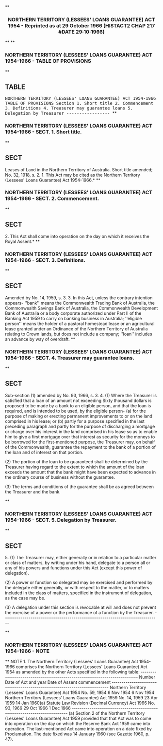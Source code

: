 **<b>

### <center><name>NORTHERN TERRITORY (LESSEES' LOANS GUARANTEE) ACT 1954 - Reprinted as at 29 October 1966 (HISTACT2 CHAP 217 #DATE 29:10:1966) </name></center>
</b>** 
**<b>

### <name>NORTHERN TERRITORY (LESSEES' LOANS GUARANTEE) ACT 1954-1966 - TABLE OF PROVISIONS </name>
</b>** 

## TABLE
<tables> <tt><lf>        NORTHERN  TERRITORY  (LESSEES'  LOANS  GUARANTEE)  ACT  1954-1966<lf> <lf>                              TABLE   OF  PROVISIONS<lf> Section<lf>   1\.        Short title<lf>   2\.        Commencement<lf>   3\.        Definitions<lf>   4\.        Treasurer may guarantee loans<lf>   5\.        Delegation by Treasurer<lf> <lf>                                -----------------<lf> </lf></lf></lf></lf></lf></lf></lf></lf></lf></lf></lf></lf></tt></tables>
**<b>

### <name>NORTHERN TERRITORY (LESSEES' LOANS GUARANTEE) ACT 1954-1966 - SECT. 1\. Short title. </name>
</b>** 

## SECT
<sect> Leases of Land in the Northern Territory of Australia.<lf> Short title amended; No. 32, 1918, s. 2.<lf>   1\. This Act may be cited as the Northern Territory (Lessees' Loans Guarantee) Act 1954-1966.*<lf> </lf></lf></lf></sect>
**<b>

### <name>NORTHERN TERRITORY (LESSEES' LOANS GUARANTEE) ACT 1954-1966 - SECT. 2\. Commencement. </name>
</b>** 

## SECT
<sect>   2\. This Act shall come into operation on the day on which it receives the Royal Assent.*<lf> </lf></sect>
**<b>

### <name>NORTHERN TERRITORY (LESSEES' LOANS GUARANTEE) ACT 1954-1966 - SECT. 3\. Definitions. </name>
</b>** 

## SECT
<sect> Amended by No. 14, 1959, s. 3.<lf>   3\. In this Act, unless the contrary intention appears-<lf> <lf>   ''bank'' means the Commonwealth Trading Bank of Australia, the Commonwealth Savings Bank of Australia, the Commonwealth Development Bank of Australia or a body corporate authorized under Part II of the Banking Act 1959 to carry on banking business in Australia;<lf> <lf>   ''eligible person'' means the holder of a pastoral homestead lease or an agricultural lease granted under an Ordinance of the Northern Territory of Australia relating to Crown lands, but does not include a company;<lf> <lf>   ''loan'' includes an advance by way of overdraft.<lf> </lf></lf></lf></lf></lf></lf></lf></lf></sect>
**<b>

### <name>NORTHERN TERRITORY (LESSEES' LOANS GUARANTEE) ACT 1954-1966 - SECT. 4\. Treasurer may guarantee loans. </name>
</b>** 

## SECT
<sect> Sub-section (1) amended by No. 93, 1966, s. 3.<lf>   4\. (1) Where the Treasurer is satisfied that a loan of an amount not exceeding Sixty thousand dollars is proposed to be made by a bank to an eligible person, and that the loan is required, and is intended to be used, by the eligible person-<lf> <lf>   (a)  for the purpose of making or erecting permanent improvements to or on the land comprised in his lease; or<lf> <lf>   (b)  partly for a purpose specified in the last preceding paragraph and partly for the purpose of discharging a mortgage or charge over his interest in the land comprised in his lease so as to enable him to give a first mortgage over that interest as security for the moneys to be borrowed for the first-mentioned purpose,<lf> the Treasurer may, on behalf of the Commonwealth, guarantee the repayment to the bank of a portion of the loan and of interest on that portion.<lf> 

  (2) The portion of the loan to be guaranteed shall be determined by the Treasurer having regard to the extent to which the amount of the loan exceeds the amount that the bank might have been expected to advance in the ordinary course of business without the guarantee.<lf> <p>  (3) The terms and conditions of the guarantee shall be as agreed between the Treasurer and the bank.<lf> </lf></p></lf>
</lf></lf></lf></lf></lf></lf></lf></sect>
**<b>

### <name>NORTHERN TERRITORY (LESSEES' LOANS GUARANTEE) ACT 1954-1966 - SECT. 5\. Delegation by Treasurer. </name>
</b>** 

## SECT
<sect>   5\. (1) The Treasurer may, either generally or in relation to a particular matter or class of matters, by writing under his hand, delegate to a person all or any of his powers and functions under this Act (except this power of delegation).<lf> 

  (2) A power or function so delegated may be exercised and performed by the delegate either generally, or with respect to the matter, or to matters included in the class of matters, specified in the instrument of delegation, as the case may be.<lf> <p>  (3) A delegation under this section is revocable at will and does not prevent the exercise of a power or the performance of a function by the Treasurer.<lf> ------------------------------------------------------------------------------ -- <lf> </lf></lf></p></lf>
</lf></sect>
**<b>

### <name>NORTHERN TERRITORY (LESSEES' LOANS GUARANTEE) ACT 1954-1966 - NOTE </name>
</b>** <lf>                                       NOTE<lf> 1\.  The Northern Territory (Lessees' Loans Guarantee) Act 1954-1966 comprises the Northern Territory (Lessees' Loans Guarantee) Act 1954 as amended by the other Acts specified in the following table:<lf> ---------------------------------------------------------------------------- <lf> <lf>                                 Number                       Date of<lf>     Act                         and year        Date of<lf>                                                 Assent       commencement<lf> ---------------------------------------------------------------------------- <lf> <lf>     Northern Territory<lf>     (Lessees' Loans<lf>     Guarantee) Act 1954         No. 59, 1954    6 Nov 1954   6 Nov 1954<lf>     Northern Territory<lf>     (Lessees' Loans<lf>     Guarantee) Act 1959         No. 14, 1959    23 Apr 1959  14 Jan 1960(a)<lf>     Statute Law Revision<lf>     (Decimal Currency) Act<lf>     1966                        No. 93, 1966    29 Oct 1966  1 Dec 1966<lf> ---------------------------------------------------------------------------- <lf> <lf>   (a)  Section 2 of the Northern Territory (Lessees' Loans Guarantee) Act 1959 provided that that Act was to come into operation on the day on which the Reserve Bank Act 1959 came into operation. The last-mentioned Act came into operation on a date fixed by Proclamation. The date fixed was 14 January 1960 (see Gazette 1960, p. 47). </lf></lf></lf></lf></lf></lf></lf></lf></lf></lf></lf></lf></lf></lf></lf></lf></lf></lf></lf></lf></lf>
